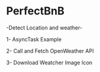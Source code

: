# PerfectBnB

-Detect Location and weather-

1- AsyncTask Example

2- Call and Fetch OpenWeather API

3- Download Weatcher Image Icon

